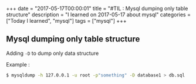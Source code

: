 +++
date = "2017-05-17T00:00:01"
title = "#TIL : Mysql dumping only table structure"
description = "I learned on 2017-05-17 about mysql"
categories = ["Today I learned", "mysql"]
tags = ["mysql"]
+++



## Mysql dumping only table structure

Adding `-D` to dump only data structure

Example :

```bash
$ mysqldump -h 127.0.0.1 -u root -p"something" -D database1 > db.sql
```
